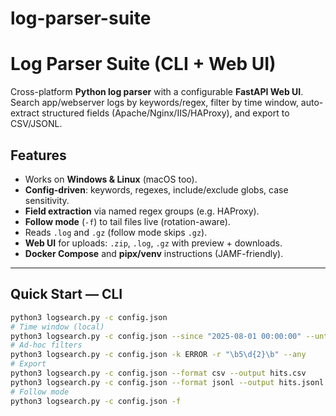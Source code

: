 # log-parser-suite

# Log Parser Suite (CLI + Web UI)

Cross-platform **Python log parser** with a configurable **FastAPI Web UI**.  
Search app/webserver logs by keywords/regex, filter by time window, auto-extract structured fields (Apache/Nginx/IIS/HAProxy), and export to CSV/JSONL.

## Features
- Works on **Windows & Linux** (macOS too).
- **Config-driven**: keywords, regexes, include/exclude globs, case sensitivity.
- **Field extraction** via named regex groups (e.g. HAProxy).
- **Follow mode** (`-f`) to tail files live (rotation-aware).
- Reads `.log` and `.gz` (follow mode skips `.gz`).
- **Web UI** for uploads: `.zip`, `.log`, `.gz` with preview + downloads.
- **Docker Compose** and **pipx/venv** instructions (JAMF-friendly).

---

## Quick Start — CLI

```bash
python3 logsearch.py -c config.json
# Time window (local)
python3 logsearch.py -c config.json --since "2025-08-01 00:00:00" --until "2025-08-19 23:59:59"
# Ad-hoc filters
python3 logsearch.py -c config.json -k ERROR -r "\b5\d{2}\b" --any
# Export
python3 logsearch.py -c config.json --format csv --output hits.csv
python3 logsearch.py -c config.json --format jsonl --output hits.jsonl
# Follow mode
python3 logsearch.py -c config.json -f

